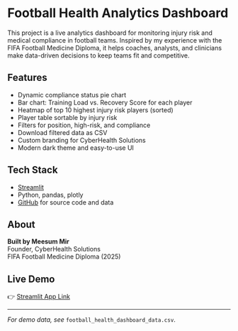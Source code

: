 # Football Health Analytics Dashboard

This project is a live analytics dashboard for monitoring injury risk and medical compliance in football teams. Inspired by my experience with the FIFA Football Medicine Diploma, it helps coaches, analysts, and clinicians make data-driven decisions to keep teams fit and competitive.

## Features

- Dynamic compliance status pie chart
- Bar chart: Training Load vs. Recovery Score for each player
- Heatmap of top 10 highest injury risk players (sorted)
- Player table sortable by injury risk
- Filters for position, high-risk, and compliance
- Download filtered data as CSV
- Custom branding for CyberHealth Solutions
- Modern dark theme and easy-to-use UI

## Tech Stack

- [Streamlit](https://streamlit.io/)
- Python, pandas, plotly
- [GitHub](https://github.com/) for source code and data

## About

**Built by Meesum Mir**  
Founder, CyberHealth Solutions  
FIFA Football Medicine Diploma (2025)

## Live Demo

👉 [Streamlit App Link](#)  

---

*For demo data, see* `football_health_dashboard_data.csv`.
